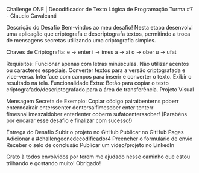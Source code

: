 Challenge ONE | Decodificador de Texto
Lógica de Programação Turma #7 - Glaucio Cavalcanti


Descrição do Desafio
Bem-vindos ao meu desafio! Nesta etapa desenvolvi uma aplicação que criptografa e descriptografa textos, permitindo a troca de mensagens secretas utilizando uma criptografia simples.

Chaves de Criptografia:
e → enter
i → imes
a → ai
o → ober
u → ufat

Requisitos:
Funcionar apenas com letras minúsculas.
Não utilizar acentos ou caracteres especiais.
Converter textos para a versão criptografada e vice-versa.
Interface com campos para inserir e converter o texto.
Exibir o resultado na tela.
Funcionalidade Extra:
Botão para copiar o texto criptografado/descriptografado para a área de transferência.
Projeto Visual

Mensagem Secreta de Exemplo:
Copiar código
pairaibenterns poberr enterncairair enterssenter dentersaifimesober enter tenterr fimesnailimeszaidober enterlenter coberm sufatcenterssober!
(Parabéns por encarar esse desafio e finalizar com sucesso!)

Entrega do Desafio
 Subir o projeto no GitHub
 Publicar no GitHub Pages
 Adicionar a #challengeonedecodificador4
 Preencher o formulário de envio
 Receber o selo de conclusão
 Publicar um vídeo/projeto no LinkedIn

 Grato à todos envolvidos por terem me ajudado nesse caminho que estou trilhando e gostando muito! Obrigado!